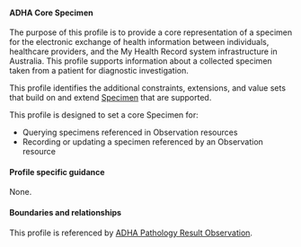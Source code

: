 #### ADHA Core Specimen
The purpose of this profile is to provide a core representation of a specimen for the electronic exchange of health information between individuals, healthcare providers, and the My Health Record system infrastructure in Australia. This profile supports information about a collected specimen taken from a patient for diagnostic investigation.

This profile identifies the additional constraints, extensions, and value sets that build on and extend [Specimen](http://hl7.org/fhir/R4/specimen.html) that are supported. 

This profile is designed to set a core Specimen for:
* Querying specimens referenced in Observation resources
* Recording or updating a specimen referenced by an Observation resource


#### Profile specific guidance
None.


#### Boundaries and relationships
This profile is referenced by 
[ADHA Pathology Result Observation](StructureDefinition-dh-observation-diagnosticresult-path-1.html). 